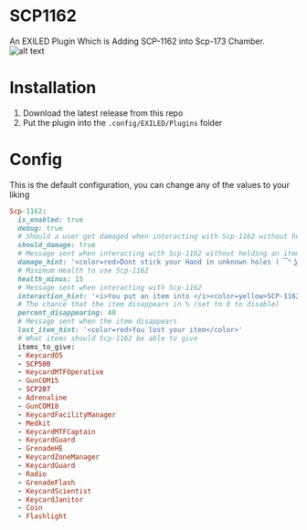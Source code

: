# SCP1162
An EXILED Plugin Which is Adding SCP-1162 into Scp-173 Chamber.
![alt text](https://github.com/Marikider/SCP1162/blob/main/image.png?raw=true)

# Installation
1. Download the latest release from this repo
2. Put the plugin into the `.config/EXILED/Plugins` folder

# Config

This is the default configuration, you can change any of the values to your liking
```ruby
Scp-1162:
  is_enabled: true
  debug: true
  # Should a user get damaged when interacting with Scp-1162 without holding an item in hand
  should_damage: true
  # Message sent when interacting with Scp-1162 without holding an item in hand
  damage_hint: '<color=red>Dont stick your Hand in unknown holes ( ͡° ͜ʖ ͡° )</color>'
  # Minimum Health to use Scp-1162
  health_minus: 15
  # Message sent when interacting with Scp-1162
  interaction_hint: '<i>You put an item into </i><color=yellow>SCP-1162</color><i> and got Another!</i>'
  # The chance that the item disappears in % (set to 0 to disable)
  percent_disappearing: 40
  # Message sent when the item disappears
  lost_item_hint: '<color=red>You lost your item</color>'
  # What items should Scp-1162 be able to give
  items_to_give:
  - KeycardO5
  - SCP500
  - KeycardMTFOperative
  - GunCOM15
  - SCP207
  - Adrenaline
  - GunCOM18
  - KeycardFacilityManager
  - Medkit
  - KeycardMTFCaptain
  - KeycardGuard
  - GrenadeHE
  - KeycardZoneManager
  - KeycardGuard
  - Radio
  - GrenadeFlash
  - KeycardScientist
  - KeycardJanitor
  - Coin
  - Flashlight
```